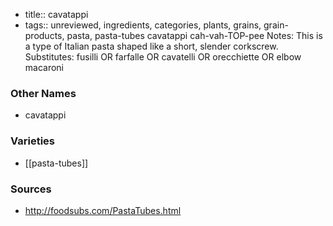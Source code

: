 - title:: cavatappi
- tags:: unreviewed, ingredients, categories, plants, grains, grain-products, pasta, pasta-tubes
cavatappi cah-vah-TOP-pee Notes: This is a type of Italian pasta shaped like a short, slender corkscrew. Substitutes: fusilli OR farfalle OR cavatelli OR orecchiette OR elbow macaroni

### Other Names

* cavatappi

### Varieties

* [[pasta-tubes]]

### Sources
* http://foodsubs.com/PastaTubes.html
